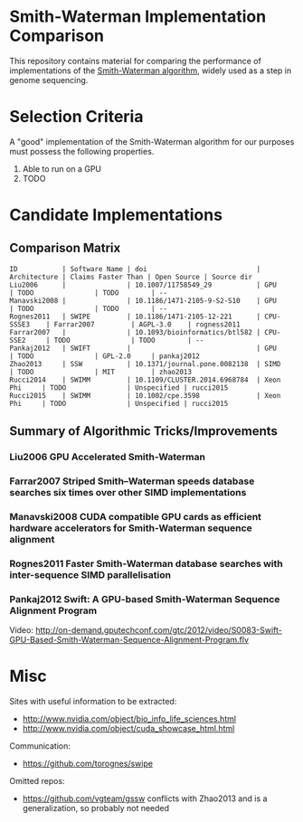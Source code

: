 Smith-Waterman Implementation Comparison
==========================================

This repository contains material for comparing the performance of
implementations of the [Smith-Waterman
algorithm](https://en.wikipedia.org/wiki/Smith%E2%80%93Waterman_algorithm),
widely used as a step in genome sequencing.



Selection Criteria
==========================================

A "good" implementation of the Smith-Waterman algorithm for our purposes must
possess the following properties.

  1. Able to run on a GPU
  2. TODO



Candidate Implementations
==========================================

Comparison Matrix
-----------------

    ID           | Software Name | doi                           | Architecture | Claims Faster Than | Open Source | Source dir
    Liu2006      |               | 10.1007/11758549_29           | GPU          | TODO               | TODO        | --
    Manavski2008 |               | 10.1186/1471-2105-9-S2-S10    | GPU          | TODO               | TODO        | --
    Rognes2011   | SWIPE         | 10.1186/1471-2105-12-221      | CPU-SSSE3    | Farrar2007         | AGPL-3.0    | rogness2011
    Farrar2007   |               | 10.1093/bioinformatics/btl582 | CPU-SSE2     | TODO               | TODO        | --
    Pankaj2012   | SWIFT         |                               | GPU          | TODO               | GPL-2.0     | pankaj2012
    Zhao2013     | SSW           | 10.1371/journal.pone.0082138  | SIMD         | TODO               | MIT         | zhao2013
    Rucci2014    | SWIMM         | 10.1109/CLUSTER.2014.6968784  | Xeon Phi     | TODO               | Unspecified | rucci2015
    Rucci2015    | SWIMM         | 10.1002/cpe.3598              | Xeon Phi     | TODO               | Unspecified | rucci2015


Summary of Algorithmic Tricks/Improvements
------------------------------------------

### Liu2006 **GPU Accelerated Smith-Waterman**

### Farrar2007 **Striped Smith–Waterman speeds database searches six times over other SIMD implementations**

### Manavski2008 **CUDA compatible GPU cards as efficient hardware accelerators for Smith-Waterman sequence alignment**

### Rognes2011 **Faster Smith-Waterman database searches with inter-sequence SIMD parallelisation**

### Pankaj2012 **Swift: A GPU-based Smith-Waterman Sequence Alignment Program**

  Video: http://on-demand.gputechconf.com/gtc/2012/video/S0083-Swift-GPU-Based-Smith-Waterman-Sequence-Alignment-Program.flv



Misc
==========================================

Sites with useful information to be extracted:

 * http://www.nvidia.com/object/bio_info_life_sciences.html
 * http://www.nvidia.com/object/cuda_showcase_html.html

Communication:

 * https://github.com/torognes/swipe

Omitted repos:

 * https://github.com/vgteam/gssw conflicts with Zhao2013 and is a generalization, so probably not needed